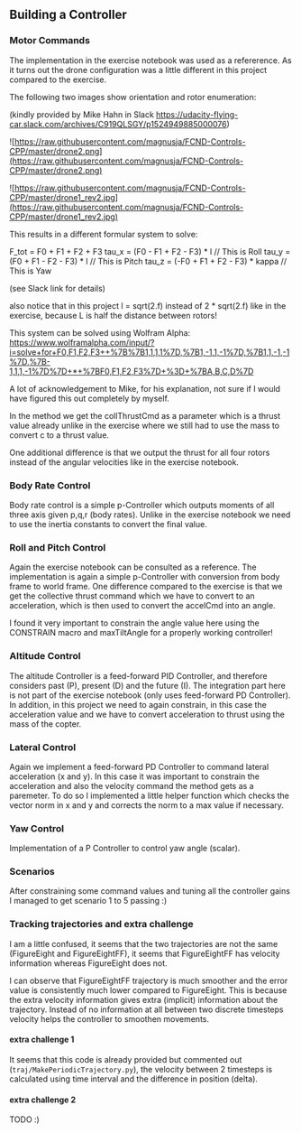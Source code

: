 ## Building a Controller

### Motor Commands

The implementation in the exercise notebook was used as a refererence. As it turns out the drone configuration was a little different in this project compared to the exercise.

The following two images show orientation and rotor enumeration:

(kindly provided by Mike Hahn in Slack https://udacity-flying-car.slack.com/archives/C919QLSGY/p1524949885000076)

![https://raw.githubusercontent.com/magnusja/FCND-Controls-CPP/master/drone2.png](https://raw.githubusercontent.com/magnusja/FCND-Controls-CPP/master/drone2.png)

![https://raw.githubusercontent.com/magnusja/FCND-Controls-CPP/master/drone1_rev2.jpg](https://raw.githubusercontent.com/magnusja/FCND-Controls-CPP/master/drone1_rev2.jpg)

This results in a different formular system to solve:

F_tot = F0 + F1 + F2 + F3
tau_x = (F0 - F1 + F2 - F3) * l                 // This is Roll
tau_y = (F0 + F1 - F2 - F3) * l                 // This is Pitch
tau_z = (-F0 + F1 + F2 - F3) * kappa      // This is Yaw

(see Slack link for details)

also notice that in this project l = sqrt(2.f) instead of 2 * sqrt(2.f) like in the exercise, because L is half the distance between rotors!

This system can be solved using Wolfram Alpha: https://www.wolframalpha.com/input/?i=solve+for+F0,F1,F2,F3++%7B%7B1,1,1,1%7D,%7B1,-1,1,-1%7D,%7B1,1,-1,-1%7D,%7B-1,1,1,-1%7D%7D+*+%7BF0,F1,F2,F3%7D+%3D+%7BA,B,C,D%7D

A lot of acknowledgement to Mike, for his explanation, not sure if I would have figured this out completely by myself.

In the method we get the collThrustCmd as a parameter which is a thrust value already unlike in the exercise where we still had to use the mass to convert c to a thrust value.

One additional difference is that we output the thrust for all four rotors instead of the angular velocities like in the exercise notebook.

### Body Rate Control

Body rate control is a simple p-Controller which outputs moments of all three axis given p,q,r (body rates). Unlike in the exercise notebook we need to use the inertia constants to convert the final value.

### Roll and Pitch Control

Again the exercise notebook can be consulted as a reference. The implementation is again a simple p-Controller with conversion from body frame to world frame. One difference compared to the exercise is that we get the collective thrust command which we have to convert to an acceleration, which is then used to convert the accelCmd into an angle.

I found it very important to constrain the angle value here using the CONSTRAIN macro and maxTiltAngle for a properly working controller!

### Altitude Control

The altitude Controller is a feed-forward PID Controller, and therefore considers past (P), present (D) and the future (I). The integration part here is not part of the exercise notebook (only uses feed-forward PD Controller). In addition, in this project we need to again constrain, in this case the acceleration value and we have to convert acceleration to thrust using the mass of the copter.

### Lateral Control

Again we implement a feed-forward PD Controller to command lateral acceleration (x and y). In this case it was important to constrain the acceleration and also the velocity command the method gets as a paremeter. To do so I implemented a little helper function which checks the vector norm in x and y and corrects the norm to a max value if necessary.

### Yaw Control

Implementation of a P Controller to control yaw angle (scalar). 

### Scenarios

After constraining some command values and tuning all the controller gains I managed to get scenario 1 to 5 passing :)

### Tracking trajectories and extra challenge

I am a little confused, it seems that the two trajectories are not the same (FigureEight and FigureEightFF), it seems that FigureEightFF has velocity information whereas FigureEight does not.

I can observe that FigureEightFF trajectory is much smoother and the error value is consistently much lower compared to FigureEight. This is because the extra velocity information gives extra (implicit) information about the trajectory. Instead of no information at all between two discrete timesteps velocity helps the controller to smoothen movements.

#### extra challenge 1

It seems that this code is already provided but commented out (```traj/MakePeriodicTrajectory.py```), the velocity between 2 timesteps is calculated using time interval and the difference in position (delta).

#### extra challenge 2

 TODO :)

